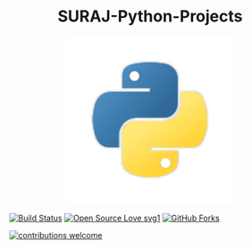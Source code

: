 <h1 align="center">SURAJ-Python-Projects</h1>
<a href="#">
  <div align="center">
    <img src="image.png" width='300'/>
  </div>
</a> 

[![Build Status](https://img.shields.io/badge/Build-Passing-brightgreen.svg?style=for-the-badge&logo=appveyor)](#)
[![Open Source Love svg1](https://badges.frapsoft.com/os/v1/open-source.svg?v=103)](#)
[![GitHub Forks](https://img.shields.io/github/forks/Sadiqabubakar526/Visual-and-EDA-of-Corona-Virus.svg?style=social&label=Fork&maxAge=2592000)](https://github.com/Sadiqabubakar526/Python-Projects/fork)

[![contributions welcome](https://img.shields.io/badge/contributions-welcome-brightgreen.svg?style=flat&label=Contributions&colorA=red&colorB=black	)](#)
